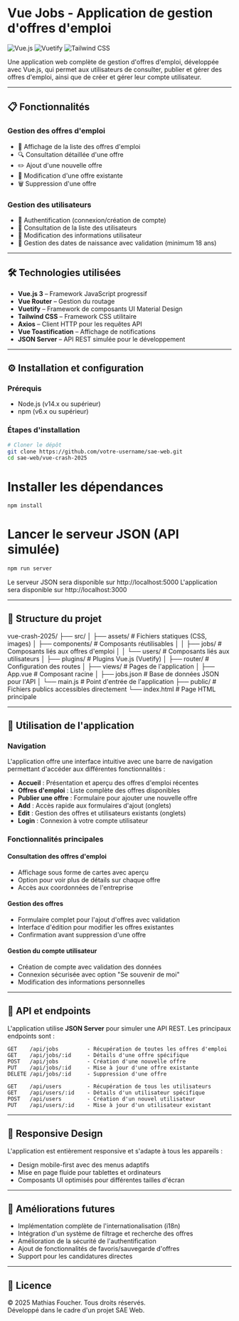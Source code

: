 # Vue Jobs - Application de gestion d'offres d'emploi

![Vue.js](https://img.shields.io/badge/Vue.js-3.5-42b883)
![Vuetify](https://img.shields.io/badge/Vuetify-3.8-1867C0)
![Tailwind CSS](https://img.shields.io/badge/Tailwind_CSS-3.3-38B2AC)

Une application web complète de gestion d'offres d'emploi, développée avec Vue.js, qui permet aux utilisateurs de consulter, publier et gérer des offres d'emploi, ainsi que de créer et gérer leur compte utilisateur.

---

## 📋 Fonctionnalités

### Gestion des offres d'emploi
- 📄 Affichage de la liste des offres d'emploi  
- 🔍 Consultation détaillée d'une offre  
- ✏️ Ajout d'une nouvelle offre  
- 🔄 Modification d'une offre existante  
- 🗑️ Suppression d'une offre  

### Gestion des utilisateurs
- 🔐 Authentification (connexion/création de compte)  
- 👤 Consultation de la liste des utilisateurs  
- 📝 Modification des informations utilisateur  
- 🎂 Gestion des dates de naissance avec validation (minimum 18 ans)  

---

## 🛠️ Technologies utilisées

- **Vue.js 3** – Framework JavaScript progressif  
- **Vue Router** – Gestion du routage  
- **Vuetify** – Framework de composants UI Material Design  
- **Tailwind CSS** – Framework CSS utilitaire  
- **Axios** – Client HTTP pour les requêtes API  
- **Vue Toastification** – Affichage de notifications  
- **JSON Server** – API REST simulée pour le développement  

---

## ⚙️ Installation et configuration

### Prérequis
- Node.js (v14.x ou supérieur)  
- npm (v6.x ou supérieur)  

### Étapes d'installation

```bash
# Cloner le dépôt
git clone https://github.com/votre-username/sae-web.git
cd sae-web/vue-crash-2025
```

# Installer les dépendances
```bash
npm install
```

# Lancer le serveur JSON (API simulée)
```bash
npm run server
```

Le serveur JSON sera disponible sur http://localhost:5000
L'application sera disponible sur http://localhost:3000

---

## 📁 Structure du projet

vue-crash-2025/
├── src/
│   ├── assets/           # Fichiers statiques (CSS, images)
│   ├── components/       # Composants réutilisables
│   │   ├── jobs/         # Composants liés aux offres d'emploi
│   │   └── users/        # Composants liés aux utilisateurs
│   ├── plugins/          # Plugins Vue.js (Vuetify)
│   ├── router/           # Configuration des routes
│   ├── views/            # Pages de l'application
│   ├── App.vue           # Composant racine
│   ├── jobs.json         # Base de données JSON pour l'API
│   └── main.js           # Point d'entrée de l'application
├── public/               # Fichiers publics accessibles directement
└── index.html            # Page HTML principale

---

## 🚀 Utilisation de l'application

### Navigation

L'application offre une interface intuitive avec une barre de navigation permettant d'accéder aux différentes fonctionnalités :

- **Accueil** : Présentation et aperçu des offres d'emploi récentes
- **Offres d'emploi** : Liste complète des offres disponibles
- **Publier une offre** : Formulaire pour ajouter une nouvelle offre
- **Add** : Accès rapide aux formulaires d'ajout (onglets)
- **Edit** : Gestion des offres et utilisateurs existants (onglets)
- **Login** : Connexion à votre compte utilisateur

### Fonctionnalités principales

#### Consultation des offres d'emploi

- Affichage sous forme de cartes avec aperçu
- Option pour voir plus de détails sur chaque offre
- Accès aux coordonnées de l'entreprise

#### Gestion des offres

- Formulaire complet pour l'ajout d'offres avec validation
- Interface d'édition pour modifier les offres existantes
- Confirmation avant suppression d'une offre

#### Gestion du compte utilisateur

- Création de compte avec validation des données
- Connexion sécurisée avec option "Se souvenir de moi"
- Modification des informations personnelles

---

## 🔌 API et endpoints

L'application utilise **JSON Server** pour simuler une API REST. Les principaux endpoints sont :

```http
GET    /api/jobs         - Récupération de toutes les offres d'emploi  
GET    /api/jobs/:id     - Détails d'une offre spécifique  
POST   /api/jobs         - Création d'une nouvelle offre  
PUT    /api/jobs/:id     - Mise à jour d'une offre existante  
DELETE /api/jobs/:id     - Suppression d'une offre  

GET    /api/users        - Récupération de tous les utilisateurs  
GET    /api/users/:id    - Détails d'un utilisateur spécifique  
POST   /api/users        - Création d'un nouvel utilisateur  
PUT    /api/users/:id    - Mise à jour d'un utilisateur existant  
```

---

## 📱 Responsive Design

L'application est entièrement responsive et s'adapte à tous les appareils :

- Design mobile-first avec des menus adaptifs
- Mise en page fluide pour tablettes et ordinateurs
- Composants UI optimisés pour différentes tailles d'écran

---

## 🔮 Améliorations futures

- Implémentation complète de l'internationalisation (i18n)
- Intégration d'un système de filtrage et recherche des offres
- Amélioration de la sécurité de l'authentification
- Ajout de fonctionnalités de favoris/sauvegarde d'offres
- Support pour les candidatures directes

---

## 📄 Licence

© 2025 Mathias Foucher. Tous droits réservés.  
Développé dans le cadre d'un projet SAE Web.